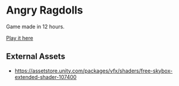 # Angry Ragdolls

Game made in 12 hours.

[Play it here](https://rhomita.itch.io/angry-ragdolls)

## External Assets

- https://assetstore.unity.com/packages/vfx/shaders/free-skybox-extended-shader-107400 
